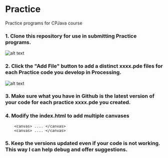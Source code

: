 # Practice
Practice programs for CPJava course

### 1.  Clone this repository for use in submitting Practice programs. 
![alt text][clonerep]
### 2.  Click the "Add File" button to add a distinct xxxx.pde files for each Practice code you develop in Processing. 
![alt text][addfile]
### 3.  Make sure what you have in Github is the latest version of your code for each practice xxxx.pde you created.
### 4.  Modify the index.html to add multiple canvases 
        <canvas> .... </canvas> 
        <canvas> .... </canvas>
### 5.  Keep the versions updated even if your code is not working. This way I can help debug and offer suggestions.  

[addfile]: addfile.png "addfile"
[clonerep]: clonerep.png "clonerep"
